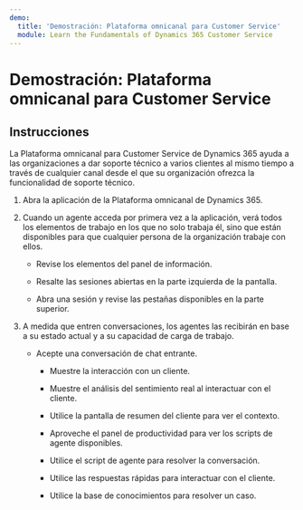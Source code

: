 ```yaml
---
demo:
  title: 'Demostración: Plataforma omnicanal para Customer Service'
  module: Learn the Fundamentals of Dynamics 365 Customer Service
---
```


# Demostración: Plataforma omnicanal para Customer Service

## Instrucciones

La Plataforma omnicanal para Customer Service de Dynamics 365 ayuda a las organizaciones a dar soporte técnico a varios clientes al mismo tiempo a través de cualquier canal desde el que su organización ofrezca la funcionalidad de soporte técnico. 

1. Abra la aplicación de la Plataforma omnicanal de Dynamics 365. 

 

2. Cuando un agente acceda por primera vez a la aplicación, verá todos los elementos de trabajo en los que no solo trabaja él, sino que están disponibles para que cualquier persona de la organización trabaje con ellos. 

    - Revise los elementos del panel de información. 

    - Resalte las sesiones abiertas en la parte izquierda de la pantalla. 

    - Abra una sesión y revise las pestañas disponibles en la parte superior. 

 

3. A medida que entren conversaciones, los agentes las recibirán en base a su estado actual y a su capacidad de carga de trabajo.  

    - Acepte una conversación de chat entrante. 

        - Muestre la interacción con un cliente. 

        - Muestre el análisis del sentimiento real al interactuar con el cliente.

        - Utilice la pantalla de resumen del cliente para ver el contexto. 

        - Aproveche el panel de productividad para ver los scripts de agente disponibles.

        - Utilice el script de agente para resolver la conversación.

        - Utilice las respuestas rápidas para interactuar con el cliente.

        - Utilice la base de conocimientos para resolver un caso.
